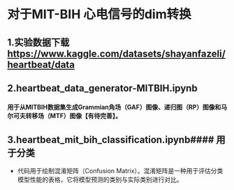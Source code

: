 # 对于MIT-BIH 心电信号的dim转换

## 1.实验数据下载 https://www.kaggle.com/datasets/shayanfazeli/heartbeat/data 


## 2.heartbeat_data_generator-MITBIH.ipynb
#### 用于从MITBIH数据集生成Grammian角场（GAF）图像、递归图（RP）图像和马尔可夫转移场（MTF）图像【有待完善】。

## 3.heartbeat_mit_bih_classification.ipynb#### 用于分类
- 代码用于绘制混淆矩阵（Confusion Matrix）。混淆矩阵是一种用于评估分类模型性能的表格，它将模型预测的类别与实际类别进行对比。
